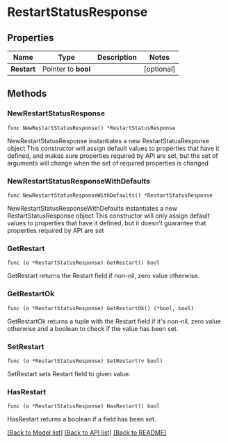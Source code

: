 # RestartStatusResponse

## Properties

Name | Type | Description | Notes
------------ | ------------- | ------------- | -------------
**Restart** | Pointer to **bool** |  | [optional] 

## Methods

### NewRestartStatusResponse

`func NewRestartStatusResponse() *RestartStatusResponse`

NewRestartStatusResponse instantiates a new RestartStatusResponse object
This constructor will assign default values to properties that have it defined,
and makes sure properties required by API are set, but the set of arguments
will change when the set of required properties is changed

### NewRestartStatusResponseWithDefaults

`func NewRestartStatusResponseWithDefaults() *RestartStatusResponse`

NewRestartStatusResponseWithDefaults instantiates a new RestartStatusResponse object
This constructor will only assign default values to properties that have it defined,
but it doesn't guarantee that properties required by API are set

### GetRestart

`func (o *RestartStatusResponse) GetRestart() bool`

GetRestart returns the Restart field if non-nil, zero value otherwise.

### GetRestartOk

`func (o *RestartStatusResponse) GetRestartOk() (*bool, bool)`

GetRestartOk returns a tuple with the Restart field if it's non-nil, zero value otherwise
and a boolean to check if the value has been set.

### SetRestart

`func (o *RestartStatusResponse) SetRestart(v bool)`

SetRestart sets Restart field to given value.

### HasRestart

`func (o *RestartStatusResponse) HasRestart() bool`

HasRestart returns a boolean if a field has been set.


[[Back to Model list]](../README.md#documentation-for-models) [[Back to API list]](../README.md#documentation-for-api-endpoints) [[Back to README]](../README.md)


